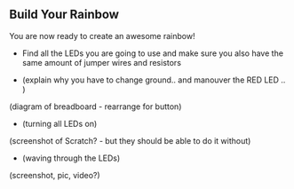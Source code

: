 ## Build Your Rainbow

You are now ready to create an awesome rainbow!

+ Find all the LEDs you are going to use and make sure you also have the same amount of jumper wires and resistors

+ (explain why you have to change ground.. and manouver the RED LED .. )

(diagram of breadboard - rearrange for button)

+ (turning all LEDs on)

(screenshot of Scratch? - but they should be able to do it without)

+ (waving through the LEDs)

(screenshot, pic, video?)
